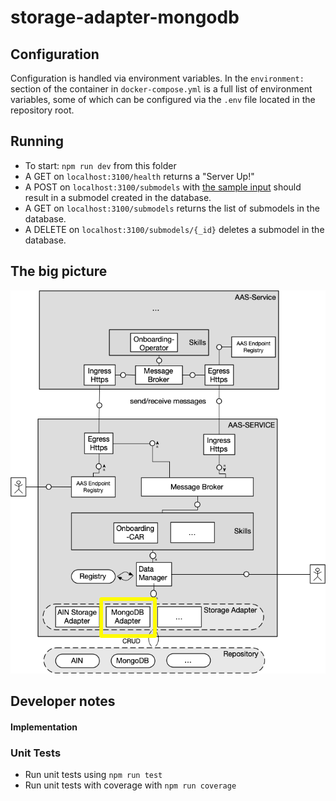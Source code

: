 # storage-adapter-mongodb

## Configuration
Configuration is handled via environment variables. In the `environment:` section of the container in `docker-compose.yml` is a full list of environment variables, some of which can be configured via the `.env` file located in the repository root.

## Running

- To start: `npm run dev` from this folder
- A GET on `localhost:3100/health` returns a "Server Up!"
- A POST on `localhost:3100/submodels` with [the sample input](./opcua-submodel-instance.json) should result in a submodel created in the database.
- A GET on `localhost:3100/submodels` returns the list of submodels in the database.
- A DELETE on `localhost:3100/submodels/{_id}` deletes a submodel in the database.

## The big picture

![The big picture](doc/big_picture.png "Where this component fits in.")

## Developer notes

#### Implementation

### Unit Tests

- Run unit tests using `npm run test`
- Run unit tests with coverage with `npm run coverage`
